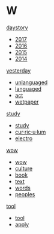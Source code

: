 # W

[daystory]()

  * [2017](2017.md)
  * [2016](2016.md)
  * [2015](2015.md)
  * [2014](2014.md)


[yesterday]()

  * [unlanguaged](unlanguaged.md)
  * [languaged](lnaguaged.md)
  * [act](act.md)
  * [wetpaper](wetpaper.md)

[study]()

  * [study](study.md)
  * [cur·ric·u·lum](cur·ric·u·lum)
  * [electro](electro.md)



[wow]()

  * [wow](wow.md)
  * [culture](culture.md)
  * [book](book.md)
  * [text](text.md)
  * [words](words.md)
  * [peoples](peoples.md)


[tool]()

  * [tool](tool.md)
  * [apply](apply.md)
  


  

